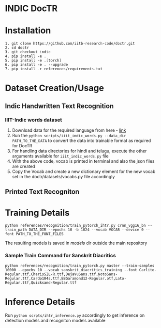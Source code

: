 # INDIC DocTR





# Installation

```
1. git clone https://github.com/iitb-research-code/doctr.git
2. cd doctr
3. git checkout indic
4. pip install -e .
5. pip install -e .[torch]
6. pip install -e . --upgrade
7. pip install -r references/requirements.txt
```

# Dataset Creation/Usage

## Indic Handwritten Text Recognition

### IIIT-Indic words dataset

1. Download data for the required language from here - [link](https://cvit.iiit.ac.in/research/projects/cvit-projects/iiit-indic-hw-words)
2. Run the ```python scripts/iiit_indic_words.py --data_dir PATH_TO_THE_DATA``` to convert the data into trainable format as required for DocTR
3. For handling data directories for hindi and telugu, execute the other arguments available for ```iiit_indic_words.py``` file
3. With the above code, vocab is printed in terminal and also the json files are created
4. Copy the Vocab and create a new dictionary element for the new vocab set in the doctr/datasets/vocabs.py file accordingly


## Printed Text Recogniton


# Training Details

```
python references/recognition/train_pytorch_ihtr.py crnn_vgg16_bn --train_path DATA_DIR --epochs 10 -b 1024 --vocab VOCAB --device 0 --font PATH_TO_THE_FONT_FILES
```

The resulting models is saved in *models* dir outside the main repository

### Sample Train Command for Sanskrit Diacritics
```
python references/recognition/train_pytorch.py master --train-samples 10000 --epochs 10 --vocab sanskrit_diacritics_training --font Carlito-Regular.ttf,CharisSIL-R.ttf,DejaVuSans.ttf,NotoSans-Regular.ttf,Cardo104s.ttf,EBGaramond12-Regular.otf,Lato-Regular.ttf,Quicksand-Regular.ttf
```


# Inference Details

Run ```python scrpts/ihtr_inference.py``` accordingly to get inference on detection models and recogniton models available

